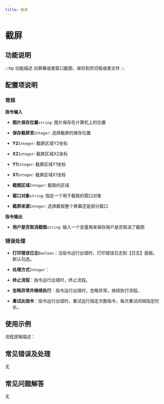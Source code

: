 ```yaml
---
title: 截屏
---
```


# 截屏

## 功能说明

:::tip 功能描述
对屏幕或者窗口截图，保存到剪切板或者文件
:::

## 配置项说明

### 常规

**指令输入**

- **图片保存位置**`string`: 图片保存在计算机上的位置

- **保存截屏至**`Integer`: 选择截屏的保存位置

- **Y2**`Integer`: 截屏区域Y2坐标

- **X2**`Integer`: 截屏区域X2坐标

- **Y1**`Integer`: 截屏区域Y1坐标

- **X1**`Integer`: 截屏区域X1坐标

- **截图区域**`Integer`: 截取的区域

- **窗口对象**`string`: 指定一个用于截取的窗口对象

- **截屏来源**`Integer`: 选择截取整个屏幕还是部分窗口


**指令输出**

- **用户是否取消截图**`string`: 输入一个变量用来保存用户是否取消了截图

### 错误处理

- **打印错误日志**`Boolean`：当指令运行出错时，打印错误日志到【日志】面板。默认勾选。

- **处理方式**`Integer`：

 - **终止流程**：指令运行出错时，终止流程。

 - **忽略异常并继续执行**：指令运行出错时，忽略异常，继续执行流程。

 - **重试此指令**：指令运行出错时，重试运行指定次数指令，每次重试间隔指定时长。

## 使用示例

流程逻辑描述：

## 常见错误及处理

无

## 常见问题解答

无

